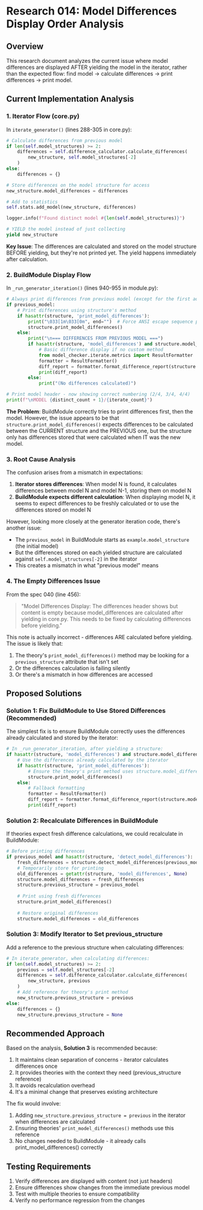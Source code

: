 # Research 014: Model Differences Display Order Analysis

## Overview

This research document analyzes the current issue where model differences are displayed AFTER yielding the model in the iterator, rather than the expected flow: find model → calculate differences → print differences → print model.

## Current Implementation Analysis

### 1. Iterator Flow (core.py)

In `iterate_generator()` (lines 288-305 in core.py):

```python
# Calculate differences from previous model
if len(self.model_structures) >= 2:
    differences = self.difference_calculator.calculate_differences(
        new_structure, self.model_structures[-2]
    )
else:
    differences = {}

# Store differences on the model structure for access
new_structure.model_differences = differences

# Add to statistics
self.stats.add_model(new_structure, differences)

logger.info(f"Found distinct model #{len(self.model_structures)}")

# YIELD the model instead of just collecting
yield new_structure
```

**Key Issue**: The differences are calculated and stored on the model structure BEFORE yielding, but they're not printed yet. The yield happens immediately after calculation.

### 2. BuildModule Display Flow

In `_run_generator_iteration()` (lines 940-955 in module.py):

```python
# Always print differences from previous model (except for the first additional model)
if previous_model:
    # Print differences using structure's method
    if hasattr(structure, 'print_model_differences'):
        print("\033[1m\033[0m", end="")  # Force ANSI escape sequence processing
        structure.print_model_differences()
    else:
        print("\n=== DIFFERENCES FROM PREVIOUS MODEL ===")
        if hasattr(structure, 'model_differences') and structure.model_differences:
            # Basic difference display if no custom method
            from model_checker.iterate.metrics import ResultFormatter
            formatter = ResultFormatter()
            diff_report = formatter.format_difference_report(structure.model_differences)
            print(diff_report)
        else:
            print("(No differences calculated)")

# Print model header - now showing correct numbering (2/4, 3/4, 4/4)
print(f"\nMODEL {distinct_count + 1}/{iterate_count}")
```

**The Problem**: BuildModule correctly tries to print differences first, then the model. However, the issue appears to be that `structure.print_model_differences()` expects differences to be calculated between the CURRENT structure and the PREVIOUS one, but the structure only has differences stored that were calculated when IT was the new model.

### 3. Root Cause Analysis

The confusion arises from a mismatch in expectations:

1. **Iterator stores differences**: When model N is found, it calculates differences between model N and model N-1, storing them on model N
2. **BuildModule expects different calculation**: When displaying model N, it seems to expect differences to be freshly calculated or to use the differences stored on model N

However, looking more closely at the generator iteration code, there's another issue:

- The `previous_model` in BuildModule starts as `example.model_structure` (the initial model)
- But the differences stored on each yielded structure are calculated against `self.model_structures[-2]` in the iterator
- This creates a mismatch in what "previous model" means

### 4. The Empty Differences Issue

From the spec 040 (line 456):
> "Model Differences Display: The differences header shows but content is empty because model_differences are calculated after yielding in core.py. This needs to be fixed by calculating differences before yielding."

This note is actually incorrect - differences ARE calculated before yielding. The issue is likely that:

1. The theory's `print_model_differences()` method may be looking for a `previous_structure` attribute that isn't set
2. Or the differences calculation is failing silently
3. Or there's a mismatch in how differences are accessed

## Proposed Solutions

### Solution 1: Fix BuildModule to Use Stored Differences (Recommended)

The simplest fix is to ensure BuildModule correctly uses the differences already calculated and stored by the iterator:

```python
# In _run_generator_iteration, after yielding a structure:
if hasattr(structure, 'model_differences') and structure.model_differences:
    # Use the differences already calculated by the iterator
    if hasattr(structure, 'print_model_differences'):
        # Ensure the theory's print method uses structure.model_differences
        structure.print_model_differences()
    else:
        # Fallback formatting
        formatter = ResultFormatter()
        diff_report = formatter.format_difference_report(structure.model_differences)
        print(diff_report)
```

### Solution 2: Recalculate Differences in BuildModule

If theories expect fresh difference calculations, we could recalculate in BuildModule:

```python
# Before printing differences
if previous_model and hasattr(structure, 'detect_model_differences'):
    fresh_differences = structure.detect_model_differences(previous_model)
    # Temporarily store for printing
    old_differences = getattr(structure, 'model_differences', None)
    structure.model_differences = fresh_differences
    structure.previous_structure = previous_model
    
    # Print using fresh differences
    structure.print_model_differences()
    
    # Restore original differences
    structure.model_differences = old_differences
```

### Solution 3: Modify Iterator to Set previous_structure

Add a reference to the previous structure when calculating differences:

```python
# In iterate_generator, when calculating differences:
if len(self.model_structures) >= 2:
    previous = self.model_structures[-2]
    differences = self.difference_calculator.calculate_differences(
        new_structure, previous
    )
    # Add reference for theory's print method
    new_structure.previous_structure = previous
else:
    differences = {}
    new_structure.previous_structure = None
```

## Recommended Approach

Based on the analysis, **Solution 3** is recommended because:

1. It maintains clean separation of concerns - iterator calculates differences once
2. It provides theories with the context they need (previous_structure reference)
3. It avoids recalculation overhead
4. It's a minimal change that preserves existing architecture

The fix would involve:
1. Adding `new_structure.previous_structure = previous` in the iterator when differences are calculated
2. Ensuring theories' `print_model_differences()` methods use this reference
3. No changes needed to BuildModule - it already calls print_model_differences() correctly

## Testing Requirements

1. Verify differences are displayed with content (not just headers)
2. Ensure differences show changes from the immediate previous model
3. Test with multiple theories to ensure compatibility
4. Verify no performance regression from the changes